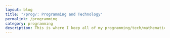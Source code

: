 ```yaml
---
layout: blog 
title: "/prog/: Programming and Technology"
permalink: /programming
category: programming
description: This is where I keep all of my programming/tech/mathematics/whatever blog posts.
---
```

